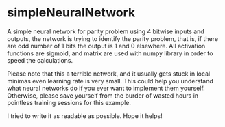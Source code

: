 # simpleNeuralNetwork
A simple neural network for parity problem using 4 bitwise inputs and outputs, the network is trying to identify the parity problem, that is, if there are odd number of 1 bits the output is 1 and 0 elsewhere. All activation functions are sigmoid, and matrix are used with numpy library in order to speed the calculations.

Please note that this a terrible network, and it usually gets stuck in local minimas even learning rate is very small. This could help you understand what neural networks do if you  ever want to implement them yourself. Otherwise, please save yourself from the burder of wasted hours in pointless training sessions for this example.

I tried to write it as readable as possible. Hope it helps!
